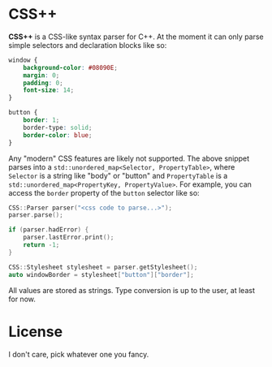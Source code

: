 # CSS++

**CSS++** is a CSS-like syntax parser for C++. At the moment it can only parse simple selectors
and declaration blocks like so:

```css
window {
    background-color: #08090E;
    margin: 0;
    padding: 0;
    font-size: 14;
}

button {
    border: 1;
    border-type: solid;
    border-color: blue;
}
```

Any "modern" CSS features are likely not supported. The above snippet parses into a
`std::unordered_map<Selector, PropertyTable>`, where `Selector` is a string like "body" or "button" and `PropertyTable`
is a `std::unordered_map<PropertyKey, PropertyValue>`. For example, you can access the `border` property of the `button`
selector like so:

```c++
CSS::Parser parser("<css code to parse...>");
parser.parse();

if (parser.hadError) {
    parser.lastError.print();
    return -1;
}

CSS::Stylesheet stylesheet = parser.getStylesheet();
auto windowBorder = stylesheet["button"]["border"];
```

All values are stored as strings. Type conversion is up to the user, at least for now.

# License

I don't care, pick whatever one you fancy.